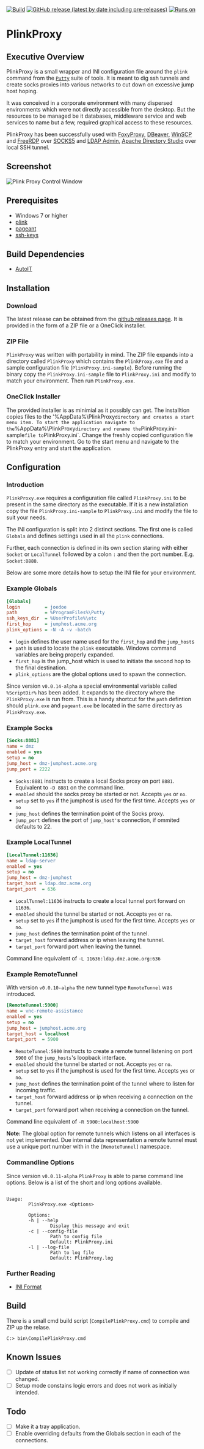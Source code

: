 [![Build](https://github.com/uroesch/PlinkProxy/workflows/build-release/badge.svg)](https://github.com/uroesch/PlinkProxy/actions?query=workflow%3Abuild-release)
[![GitHub release (latest by date including pre-releases)](https://img.shields.io/github/v/release/uroesch/PlinkProxy?include_prereleases)](https://github.com/uroesch/PlinkProxy/releases)
[![Runs on](https://img.shields.io/badge/runs%20on-Win64%20%26%20Win32-blue)](#runtime-dependencies)

# PlinkProxy

## Executive Overview

PlinkProxy is a small wrapper and INI configuration file around the `plink`
command from the [`Putty`][putty] suite of tools. It is meant to dig ssh 
tunnels and create socks proxies into various networks to cut down on 
excessive jump host hoping.

It was conceived in a corporate environment with many dispersed environments which
were not directly accessible from the desktop. But the resources to be managed be it
databases, middleware service and web services to name but a few, required graphical
access to these resources.

PlinkProxy has been successfully used with [FoxyProxy][foxyproxy], [DBeaver][dbeaver], 
[WinSCP][winscp] and [FreeRDP][freerdp] over [SOCKS5][socks] and [LDAP Admin][ldapadmin], 
[Apache Directory Studio][directorystudio] over local SSH tunnel.

## Screenshot

![Plink Proxy Control Window][control-window]

## Prerequisites
* Windows 7 or higher
* [plink][putty-download]
* [pageant][putty-download]
* [ssh-keys][ssh-keys]

## Build Dependencies
* [AutoIT][autoit]

## Installation

### Download
The latest release can be obtained from the
[github releases page](https://github.com/uroesch/PlinkProxy/releases).
It is provided in the form of a ZIP file or a OneClick installer.

### ZIP File
`PlinkProxy` was written with portability in mind. The ZIP file expands into
a directory called `PlinkProxy` which contains the `PlinkProxy.exe` file and
a sample configuration file (`PlinkProxy.ini-sample`). Before running the
binary copy the `PlinkProxy.ini-sample` file to `PlinkProxy.ini` and modify
to match your environment. Then run `PlinkProxy.exe`.

### OneClick Installer
The provided installer is as minimial as it possibly can get. The installtion
copies files to the '%AppData%\PlinkProxy` directory and creates a start menu
item. To start the application navigate to the `%AppData%\PlinkProxy`
directory and rename the `PlinkProxy.ini-sample` file to `PlinkProxy.ini`.
Change the freshly copied configuration file to match your environment.
Go to the start menu and navigate to the PlinkProxy entry and start the
application.


## Configuration

### Introduction
`PlinkProxy.exe` requires a configuration file called `PlinkProxy.ini` to be
present in the same directory as the executable. If it is a new installation
copy the file `PlinkProxy.ini-sample` to `PlinkProxy.ini` and modify the file
to suit your needs.

The INI configuration is split into 2 distinct sections. The first one is 
called `Globals` and defines settings used in all the `plink` connections.

Further, each connection is defined in its own section staring with either
`Socket` or `LocalTunnel` followed by a colon `:` and then the port number. 
E.g. `Socket:8880`.

Below are some more details how to setup the INI file for your environment.

### Example Globals

```ini
[Globals]
login         = joedoe
path          = %ProgramFiles%\Putty
ssh_keys_dir  = %UserProfile%\etc
first_hop     = jumphost.acme.org
plink_options = -N -A -v -batch
```

* `login` defines the user name used for the `first_hop` and the `jump_host`s
* `path` is used to locate the `plink` executable. Windows command variables are
  being properly expanded.
* `first_hop` is the jump_host which is used to initiate the second hop to the
  final destination.
* `plink_options` are the global options used to spawn the connection.

Since version `v0.0.14-alpha` a special environmental variable called `%ScriptDir%`
has been added. It expands to the directory where the `PlinkProxy.exe` is run from.
This is a handy shortcut for the `path` defintion should `plink.exe` and 
`pageant.exe` be located in the same directory as `PlinkProxy.exe`.

### Example Socks

```ini
[Socks:8881]
name = dmz
enabled = yes
setup = no
jump_host = dmz-jumphost.acme.org
jump_port = 2222
```

* `Socks:8881` instructs to create a local Socks proxy on port `8881`.
   Equivalent to `-D 8881` on the command line.
* `enabled` should the socks proxy be started or not. Accepts `yes` or `no`.
* `setup` set to `yes` if the jumphost is used for the first time. Accepts `yes` or `no`
* `jump_host` defines the termination point of the Socks proxy.
* `jump_port` defines the port of `jump_host'`s connection, if ommited defaults to 22.


### Example LocalTunnel

```ini
[LocalTunnel:11636]
name = ldap-server
enabled = yes
setup = no
jump_host = dmz-jumphost
target_host = ldap.dmz.acme.org
target_port  = 636
```

* `LocalTunnel:11636` instructs to create a local tunnel port forward on `11636`.
* `enabled` should the tunnel be started or not. Accepts `yes` or `no`.
* `setup` set to `yes` if the jumphost is used for the first time. Accepts `yes` or `no`.
* `jump_host` defines the termination point of the tunnel.
* `target_host` forward address or ip when leaving the tunnel.
* `target_port` forward port when leaving the tunnel.

Command line equivalent of `-L 11636:ldap.dmz.acme.org:636`

### Example RemoteTunnel

With version `v0.0.10-alpha` the new tunnel type `RemoteTunnel` was introduced.

```ini
[RemoteTunnel:5900]
name = vnc-remote-assistance
enabled = yes
setup = no
jump_host = jumphost.acme.org
target_host = localhost
target_port  = 5900
```

* `RemoteTunnel:5900` instructs to create a remote tunnel listening on port `5900`
   of the `jump_hosts`'s loopback interface.
* `enabled` should the tunnel be started or not. Accepts `yes` or `no`.
* `setup` set to `yes` if the jumphost is used for the first time. Accepts `yes` or `no`.
* `jump_host` defines the termination point of the tunnel where to listen for incoming traffic.
* `target_host` forward address or ip when receiving a connection on the tunnel.
* `target_port` forward port when receiving a connection on the tunnel.

Command line equivalent of `-R 5900:localhost:5900`

**Note:** The global option for remote tunnels which listens on all interfaces is not yet implemented.
Due internal data representation a remote tunnel must use a unique port number with in the `[RemoteTunnel]`
namespace.

### Commandline Options

Since version `v0.0.11-alpha` `PlinkProxy` is able to parse command line options. Below is a list of the
short and long options available.

```shell

Usage:
        PlinkProxy.exe <Options>

        Options:
        -h | --help
                Display this message and exit
        -c | --config-file
                Path to config file
                Default: PlinkProxy.ini
        -l | --log-file
                Path to log file
                Default: PlinkProxy.log

```

### Further Reading
* [INI Format](https://en.wikipedia.org/wiki/INI_file)


## Build

There is a small cmd build script (`CompilePlinkProxy.cmd`) to compile and ZIP up the relase.

```
C:> bin\CompilePlinkProxy.cmd
```
## Known Issues
- [ ] Update of status list not working correctly if name of connection was changed.
- [ ] Setup mode constains logic errors and does not work as initially intended.

## Todo
- [ ] Make it a tray application.
- [ ] Enable overriding defaults from the Globals section in each of the connections.

[putty]: https://www.chiark.greenend.org.uk/~sgtatham/putty/
[foxyproxy]: https://www.chiark.greenend.org.uk/~sgtatham/putty/
[dbeaver]: https://dbeaver.io/
[winscp]: https://winscp.net/
[freerdp]: https://cloudbase.it/freerdp-for-windows-nightly-builds/
[socks]: https://en.wikipedia.org/wiki/SOCKS
[ldapadmin]: http://www.ldapadmin.org/
[directorystudio]: https://directory.apache.org/studio/
[putty-download]: https://www.chiark.greenend.org.uk/~sgtatham/putty/latest.html
[ssh-keys]: https://en.wikipedia.org/wiki/Secure_Shell#Authentication:_OpenSSH_Key_management
[autoit]: https://www.autoitscript.com/

[control-window]: images/PlinkProxy_v0.0.8-alpha_control-window.png
